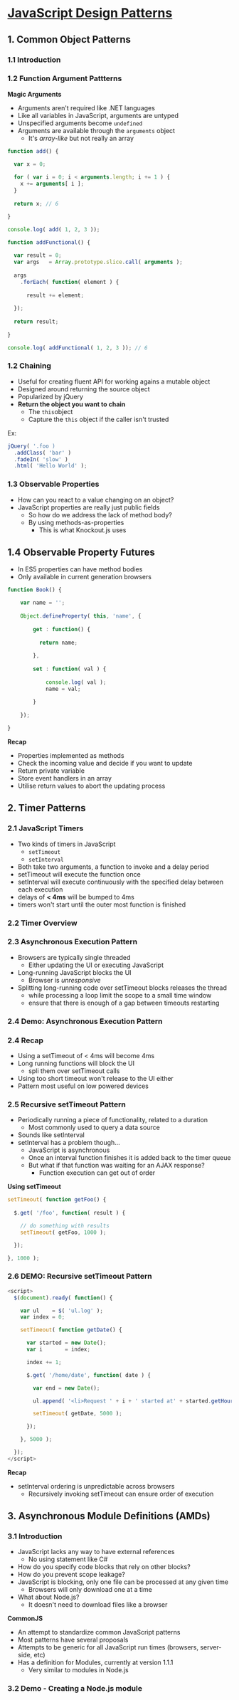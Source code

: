 # [JavaScript Design Patterns](http://www.pluralsight.com/courses/javascript-design-patterns)

## 1. Common Object Patterns

### 1.1 Introduction

### 1.2 Function Argument Pattterns

**Magic Arguments**

- Arguments aren't required like .NET languages
- Like all variables in JavaScript, arguments are untyped
- Unspecified arguments become `undefined`
- Arguments are available through the `arguments` object
  - It's *array-like* but not really an array
  
```js
function add() {

  var x = 0;
  
  for ( var i = 0; i < arguments.length; i += 1 ) {
    x += arguments[ i ];
  }
  
  return x; // 6

}

console.log( add( 1, 2, 3 ));

function addFunctional() {
  
  var result = 0;
  var args   = Array.prototype.slice.call( arguments );
  
  args
    .forEach( function( element ) {
    
      result += element;
    
  });
  
  return result;
  
}

console.log( addFunctional( 1, 2, 3 )); // 6
```

### 1.2 Chaining

- Useful for creating fluent API for working agains a mutable object
- Designed around returning the source object
- Popularized by jQuery
- **Return the object you want to chain**
  - The `this`object
  - Capture the `this` object if the caller isn't trusted

Ex:

```js
jQuery( '.foo )
  .addClass( 'bar' )
  .fadeIn( 'slow' )
  .html( 'Hello World' );
```

### 1.3 Observable Properties

- How can you react to a value changing on an object?
- JavaScript properties are really just public fields
  - So how do we address the lack of method body?
  - By using methods-as-properties
    - This is what Knockout.js uses
    
## 1.4 Observable Property Futures

- In ES5 properties can have method bodies
- Only available in current generation browsers

```js
function Book() {

	var name = '';
	
	Object.defineProperty( this, 'name', {
	
		get : function() {
		
		  return name;
		  
		},
		
		set : function( val ) {
		
			console.log( val );
			name = val;
			
		}
	
	});

}
```

**Recap**

- Properties implemented as methods
- Check the incoming value and decide if you want to update
- Return private variable
- Store event handlers in an array
- Utilise return values to abort the updating process

## 2. Timer Patterns

### 2.1 JavaScript Timers

- Two kinds of timers in JavaScript
  - `setTimeout`
  - `setInterval`
- Both take two arguments, a function to invoke and a delay period
- setTimeout will execute the function once
- setInterval will execute continuously with the specified delay between each execution
- delays of **< 4ms** will be bumped to 4ms
- timers won't start until the outer most function is finished

### 2.2 Timer Overview

### 2.3 Asynchronous Execution Pattern

- Browsers are typically single threaded
  - Either updating the UI or executing JavaScript
- Long-running JavaScript blocks the UI
  - Browser is *unresponsive*
- Splitting long-running code over setTimeout blocks releases the thread
  - while processing a loop limit the scope to a small time window
  - ensure that there is enough of a gap between timeouts restarting
  
### 2.4 Demo: Asynchronous Execution Pattern

### 2.4 Recap

- Using a setTimeout of < 4ms will become 4ms
- Long running functions will block the UI
	- spli them over setTimeout calls
- Using too short timeout won't release to the UI either
- Pattern most useful on low powered devices

### 2.5 Recursive setTimeout Pattern

- Periodically running a piece of functionality, related to a duration
  - Most commonly used to query a data source
- Sounds like setInterval
- setInterval has a problem though...
  - JavaScript is asynchronous
  - Once an interval function finishes it is added back to the timer queue
  - But what if that function was waiting for an AJAX response?
    - Function execution can get out of order

**Using setTimeout**

```js
setTimeout( function getFoo() {
  
  $.get( '/foo', function( result ) {

    // do something with results
    setTimeout( getFoo, 1000 );

  });

}, 1000 );
```

### 2.6 DEMO: Recursive setTimeout Pattern

```js
<script>
  $(document).ready( function() {

    var ul    = $( 'ul.log' );
    var index = 0;

    setTimeout( function getDate() {

      var started = new Date();
      var i       = index;

      index += 1;

      $.get( '/home/date', function( date ) {

        var end = new Date();

        ul.append( '<li>Request ' + i + ' started at' + started.getHours() /* ... */ );

        setTimeout( getDate, 5000 );

      });

    }, 5000 );

  });
</script>
```

**Recap**

- setInterval ordering is unpredictable across browsers
  - Recursively invoking setTimeout can ensure order of execution

## 3. Asynchronous Module Definitions (AMDs)

### 3.1 Introduction

- JavaScript lacks any way to have external references
  - No using statement like C#
- How do you specify code blocks that rely on other blocks?
- How do you prevent scope leakage?
- JavaScript is blocking, only one file can be processed at any given time
  - Browsers will only download one at a time
- What about Node.js?
  - It doesn't need to download files like a browser

**CommonJS**

- An attempt to standardize common JavaScript patterns
- Most patterns have several proposals
- Attempts to be generic for all JavaScript run times (browsers, server-side, etc)
- Has a definition for Modules, currently at version 1.1.1
  - Very similar to modules in Node.js

### 3.2 Demo - Creating a Node.js module

